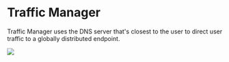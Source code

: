 # Traffic Manager

Traffic Manager uses the DNS server that's closest to the user to direct user traffic to a globally distributed endpoint.

![](</image (10).png>)
